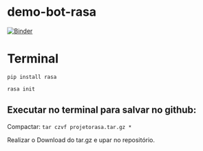 # demo-bot-rasa
[![Binder](https://mybinder.org/badge_logo.svg)](https://mybinder.org/v2/gh/ellyzinha/demo-bot-rasa/HEAD)

# Terminal
`pip install rasa`

`rasa init`

## Executar no terminal para salvar no github:

Compactar:
`tar czvf projetorasa.tar.gz *`

Realizar o Download do tar.gz e upar no repositório.
